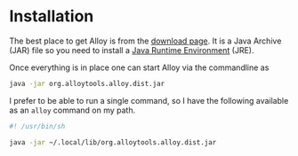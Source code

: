 # Installation

The best place to get Alloy is from the [download page][alloy]. It is a
Java Archive (JAR) file so you need to install a
[Java Runtime Environment][jre] (JRE).

Once everything is in place one can start Alloy via the commandline as

```sh
java -jar org.alloytools.alloy.dist.jar
```

I prefer to be able to run a single command, so I have the following available
as an `alloy` command on my path.

```sh
#! /usr/bin/sh

java -jar ~/.local/lib/org.alloytools.alloy.dist.jar
```

[alloy]: https://alloytools.org/download.html
[jre]: https://www.java.com/en/download/manual.jsp
